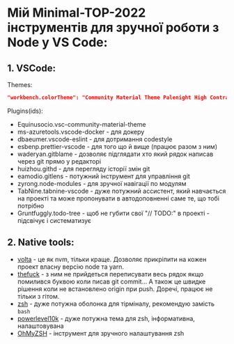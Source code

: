 # Мій Minimal-TOP-2022 інструментів для зручної роботи з Node у VS Code:

## 1. VSCode:

  Themes:

  ```json
  "workbench.colorTheme": "Community Material Theme Palenight High Contrast"
  ```

  Plugins(ids):

  + Equinusocio.vsc-community-material-theme
  + ms-azuretools.vscode-docker - для докеру
  + dbaeumer.vscode-eslint - для дотримання codestyle
  + esbenp.prettier-vscode - для того що й вище (працює разом з ним)
  + waderyan.gitblame - дозволяє підглядати хто який рядок написав через git прямо у редакторі
  + huizhou.githd - для перегляду історії змін git
  + eamodio.gitlens - потужний інструмент для управління git
  + zyrong.node-modules - для зручної навігації по модулям
  + TabNine.tabnine-vscode - дуже потужний ассистент, який навчається на проекті та може пропонувати в автодоповненні саме те, що тобі потрібно
  + Gruntfuggly.todo-tree - щоб не губити свої "// TODO:" в проекті - підсвічує і систематизує

  
## 2. Native tools:

  - [volta](https://volta.sh/) - це як nvm, тільки краще. Дозволяє прикріпити на кожен проект власну версію node та yarn.
  - [thefuck](https://github.com/nvbn/thefuck) - з ним не прийдеться переписувати весь рядок якщо помилився буквою коли писав git commit... А також це швидке рішення коли не встановлено origin при push. Доречі, працює не тільки з гітом.
  - [zsh](https://www.zsh.org/) - дуже потужна оболонка для тірміналу, рекомендую замість `bash`
  - [powerlevel10k](https://github.com/romkatv/powerlevel10k#meslo-nerd-font-patched-for-powerlevel10k) - дуже потужна тема для zsh, інформативна, налаштовувана
  - [OhMyZSH](https://ohmyz.sh) - інструмент для зручного налаштування zsh
